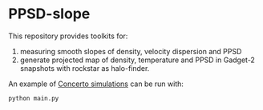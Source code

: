 # PPSD-slope
This repository provides toolkits for: 
1. measuring smooth slopes of density, velocity dispersion and PPSD
2. generate projected map of density, temperature and PPSD
in Gadget-2 snapshots with rockstar as halo-finder.

An example of [Concerto simulations](https://zenodo.org/records/14933624) can be run with:
```bash
python main.py
```

